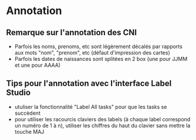 # Annotation 

## Remarque sur l'annotation des CNI 

- Parfois les noms, prenoms, etc sont légèrement décalés par rapports aux mots "nom", "prenom", etc (défaut d'impression des cartes)
- Parfois les dates de naissances sont splitées en 2 box (une pour JJMM et une pour AAAA)


## Tips pour l'annotation avec l'interface Label Studio 

- utuliser la fonctionnalité "Label All tasks" pour que les tasks se succèdent
- pour utiliser les racourcis claviers des labels (à chaque label correspond un numéro de 1 à n), utiliser les chiffres du haut du clavier sans mettre la touche MAJ
